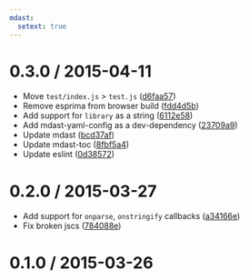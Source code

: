```yaml
---
mdast:
  setext: true
---
```


<!--lint disable no-multiple-toplevel-headings-->

0.3.0 / 2015-04-11
==================

*   Move `test/index.js` > `test.js` ([d6faa57](https://github.com/wooorm/mdast-yaml/commit/d6faa57))
*   Remove esprima from browser build ([fdd4d5b](https://github.com/wooorm/mdast-yaml/commit/fdd4d5b))
*   Add support for `library` as a string ([6112e58](https://github.com/wooorm/mdast-yaml/commit/6112e58))
*   Add mdast-yaml-config as a dev-dependency ([23709a9](https://github.com/wooorm/mdast-yaml/commit/23709a9))
*   Update mdast ([bcd37af](https://github.com/wooorm/mdast-yaml/commit/bcd37af))
*   Update mdast-toc ([8fbf5a4](https://github.com/wooorm/mdast-yaml/commit/8fbf5a4))
*   Update eslint ([0d38572](https://github.com/wooorm/mdast-yaml/commit/0d38572))

0.2.0 / 2015-03-27
==================

*   Add support for `onparse`, `onstringify` callbacks ([a34166e](https://github.com/wooorm/mdast/commit/a34166e))
*   Fix broken jscs ([784088e](https://github.com/wooorm/mdast/commit/784088e))

0.1.0 / 2015-03-26
==================
